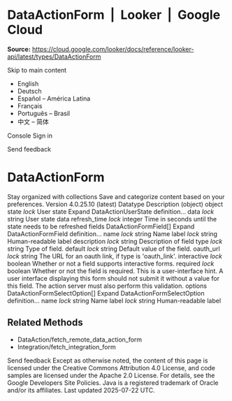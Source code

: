 # DataActionForm  |  Looker  |  Google Cloud

**Source:** https://cloud.google.com/looker/docs/reference/looker-api/latest/types/DataActionForm

Skip to main content 


  * English
  * Deutsch
  * Español – América Latina
  * Français
  * Português – Brasil
  * 中文 – 简体

Console  Sign in


Send feedback 
#  DataActionForm
Stay organized with collections  Save and categorize content based on your preferences. 
Version 4.0.25.10 (latest) 
Datatype
Description
(object)
object 
state
_lock_
User state
Expand DataActionUserState definition... 
data
_lock_
string 
User state data
refresh_time
_lock_
integer 
Time in seconds until the state needs to be refreshed
fields
DataActionFormField[] 
Expand DataActionFormField definition... 
name
_lock_
string 
Name
label
_lock_
string 
Human-readable label
description
_lock_
string 
Description of field
type
_lock_
string 
Type of field.
default
_lock_
string 
Default value of the field.
oauth_url
_lock_
string 
The URL for an oauth link, if type is 'oauth_link'.
interactive
_lock_
boolean 
Whether or not a field supports interactive forms.
required
_lock_
boolean 
Whether or not the field is required. This is a user-interface hint. A user interface displaying this form should not submit it without a value for this field. The action server must also perform this validation.
options
DataActionFormSelectOption[] 
Expand DataActionFormSelectOption definition... 
name
_lock_
string 
Name
label
_lock_
string 
Human-readable label
## Related Methods
  * DataAction/fetch_remote_data_action_form
  * Integration/fetch_integration_form


Send feedback 
Except as otherwise noted, the content of this page is licensed under the Creative Commons Attribution 4.0 License, and code samples are licensed under the Apache 2.0 License. For details, see the Google Developers Site Policies. Java is a registered trademark of Oracle and/or its affiliates.
Last updated 2025-07-22 UTC.


